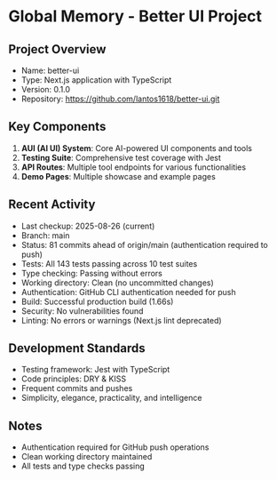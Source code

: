 # Global Memory - Better UI Project

## Project Overview
- Name: better-ui
- Type: Next.js application with TypeScript
- Version: 0.1.0
- Repository: https://github.com/lantos1618/better-ui.git

## Key Components
1. **AUI (AI UI) System**: Core AI-powered UI components and tools
2. **Testing Suite**: Comprehensive test coverage with Jest
3. **API Routes**: Multiple tool endpoints for various functionalities
4. **Demo Pages**: Multiple showcase and example pages

## Recent Activity
- Last checkup: 2025-08-26 (current)
- Branch: main
- Status: 81 commits ahead of origin/main (authentication required to push)
- Tests: All 143 tests passing across 10 test suites
- Type checking: Passing without errors
- Working directory: Clean (no uncommitted changes)
- Authentication: GitHub CLI authentication needed for push
- Build: Successful production build (1.66s)
- Security: No vulnerabilities found
- Linting: No errors or warnings (Next.js lint deprecated)

## Development Standards
- Testing framework: Jest with TypeScript
- Code principles: DRY & KISS
- Frequent commits and pushes
- Simplicity, elegance, practicality, and intelligence

## Notes
- Authentication required for GitHub push operations
- Clean working directory maintained
- All tests and type checks passing